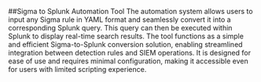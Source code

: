 ##Sigma to Splunk Automation Tool
The automation system allows users to input any Sigma rule in YAML format and seamlessly convert it into a corresponding Splunk query. 
This query can then be executed within Splunk to display real-time search results. The tool functions as a simple and efficient Sigma-to-Splunk conversion solution, 
enabling streamlined integration between detection rules and SIEM operations. It is designed for ease of use and requires minimal configuration, 
making it accessible even for users with limited scripting experience.
